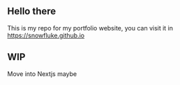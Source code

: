  ## Hello there

This is my repo for my portfolio website, you can visit it in https://snowfluke.github.io

## WIP
Move into Nextjs maybe
